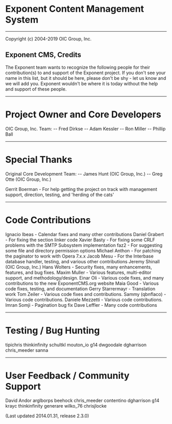 # Exponent Content Management System

----------

Copyright (c) 2004-2019 OIC Group, Inc.

## Exponent CMS, Credits

The Exponent team wants to recognize the following people for their contribution(s) to and support of the Exponent project.
If you don't see your name in this list, but it should be here, please don't be shy - let us know and we will add you.
Exponent wouldn't be where it is today without the help and support of these people.

----------

Project Owner and Core Developers
====================
OIC Group, Inc. Team:
-- Fred Dirkse 
-- Adam Kessler
-- Ron Miller
-- Phillip Ball

----------

Special Thanks
====================
Original Core Development Team:
-- James Hunt (OIC Group, Inc.)
-- Greg Otte (OIC Group, Inc.)

Gerrit Boerman - For help getting the project on track with management support, direction, testing, and 'herding of the cats'

----------

Code Contributions
==================
Ignacio Ibeas - Calendar fixes and many other contributions
Daniel Grabert - For fixing the section linker code
Xavier Basty - For fixing some CRLF problems with the SMTP Subsystem implementation
faz2 - For suggesting some file and directory permission options
Michael Anthon - For patching the paginator to work with Opera 7.x.x
Jacob Mesu - For the Interbase database handler, testing, and various other contributions
Jeremy Shinall (OIC Group, Inc.)
Hans Wolters - Security fixes, many enhancements, features, and bug fixes.
Maxim Muller - Various features, multi-editor support, and methodology/design.
Einar Oli - Various code fixes, and many contributions to the new ExponentCMS.org website
Maia Good - Various code fixes, testing, and documentation
Gerry Starrermayr - Translation work
Tom Zeiler - Various code fixes and contributions.
Sammy (qbnflaco) - Various code contributions.
Daniele Mezzetti - Various code contributions.
Imran Somji - Pagination bug fix
Dave Leffler - Many code contributions

----------

Testing / Bug Hunting
=====================
tipichris
thinkinfinity
schultkl
mouton_io
g14
dwgoodale
dgharrison
chris_meeder
sanna

----------

User Feedback / Community Support
=================================
David Andor
arglborps
beehock
chris_meeder
contentino
dgharrison
g14
krayc
thinkinfinity
generare
wilko_76
chrisjlocke

(Last updated 2014.01.31, release 2.3.0)